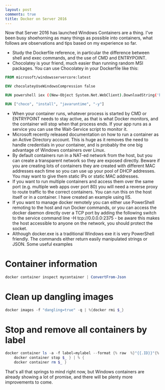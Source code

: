 ```yaml
---
layout: post
comments: true
title: Docker on Server 2016
---
```


Now that Server 2016 has launched Windows Containers are a thing. I've been busy shoehorning as many things as possible into containers,
what follows are observations and tips based on my experience so far.

* Study the Dockerfile reference, in particular the difference between shell and exec commands, and the use of CMD and ENTRYPOINT.
* Chocolatey is your friend, much easier than running random MSI packages. You can use Chocolatey in your Dockerfile like this:

```dockerfile
FROM microsoft/windowsservercore:latest

ENV chocolateyUseWindowsCompression false

RUN powershell iex ((New-Object System.Net.WebClient).DownloadString('https://chocolatey.org/install.ps1'))

RUN ["choco", "install", "javaruntime", "-y"]
```

* When your container runs, whatever process is started by CMD or ENTRYPOINT needs to stay active, as that is what Docker monitors, and the container will stop when that process ends. If your app runs as a service you can use the Wait-Service script to monitor it.
* Microsoft recently released documentation on how to run a container as an Active Directory account. This is huge as it removes the need to handle credentials in your container, and is probably the one big advantage of Windows containers over Linux.
* By default containers run in a NAT-ed network from the host, but you can create a transparent network so they are exposed directly. Beware if you are creating lots of containers they are created with different MAC addresses each time so you can use up your pool of DHCP addresses. You may want to give them static IPs or static MAC addresses.
* If you want to run multiple containers and access them over the same port (e.g. multiple web apps over port 80) you will need a reverse proxy to route traffic to the correct containers. You can run this on the host itself or in a container. I have created an example using IIS.
* If you want to manage docker remotely you can either use PowerShell remoting to the host and run Docker commands, or you can access the docker daemon directly over a TCP port by adding the following switch to the service command line -H tcp://0.0.0.0:2375 - be aware this makes the host accessible to anyone on the network, you should protect the socket.
* Although docker.exe is a traditional Windows exe it is very PowerShell friendly. The commands either return easily manipulated strings or JSON. Some useful examples

# Container information

```powershell
docker container inspect mycontainer | ConvertFrom-Json
```

# Clean up dangling images

```powershell
docker images -f "dangling=true" -q | %{docker rmi $_}
```

# Stop and remove all containers by label

```powershell
docker container ls -a -f label=mylabel --format {% raw  %}"{{.ID}}"{% endraw %} | % {
    docker container stop $_ } | % {
    docker container rm $_ }
```

That's all that springs to mind right now, but Windows containers are already showing a lot of promise, and there will be plenty more improvements to come.